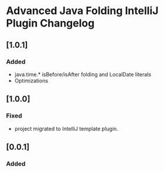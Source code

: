 <!-- Keep a Changelog guide -> https://keepachangelog.com -->

# Advanced Java Folding IntelliJ Plugin Changelog

## [1.0.1]
### Added
- java.time.* isBefore/isAfter folding and LocalDate literals
- Optimizations

## [1.0.0]
### Fixed
- project migrated to IntelliJ template plugin.

## [0.0.1]
### Added